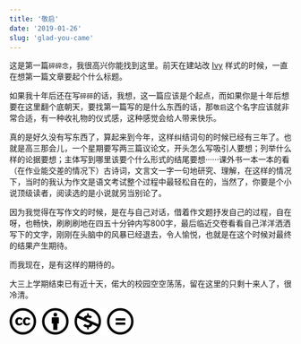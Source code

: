 ```yaml
---
title: '敬启'
date: '2019-01-26'
slug: 'glad-you-came'
---
```


这是第一篇`碎碎念`，我很高兴你能找到这里。前天在建站改 [Ivy](https://github.com/dmulholland/ivy) 样式的时候，一直在想第一篇文章要起个什么标题。 

如果我十年后还在写`碎碎`的话，我想，这一篇应该是个起点，而如果你是十年后想要在这里翻个底朝天，要找第一篇写的是什么东西的话，那`敬启`这个名字应该就非常合适，有一种收礼物的仪式感，这种感觉会给人带来快乐。  

真的是好久没有写东西了，算起来到今年，这样纠结词句的时候已经有三年了。也就是高三那会儿，一个星期要写两三篇议论文，开头怎么写吸引人要想；列举什么样的论据要想；主体写到哪里该要个什么形式的结尾要想······课外书一本一本的看（在作业能交差的情况下）古诗词，文言文一字一句地研究、理解，在这样的情况下，当时的我认为作文是语文考试整个过程中最轻松自在的，当然了，你要是个小说顶级读者，阅读选的是小说就另当别论了。

因为我觉得在写作文的时候，是在与自己对话，借着作文题抒发自己的过程，自在呀，也畅快，刷刷刷地在四五十分钟内写800字，最后临近交卷看看自己洋洋洒洒写下的文字，刚刚在头脑中的风暴已经退去，令人愉悦，也就是在这个时候对最终的结果产生期待。  

而我现在，是有这样的期待的。

大三上学期结束已有近十天，偌大的校园空空荡荡，留在这里的只剩十来人了，很冷清。


[![版权声明](/images/creativecommons-cc.svg)](https://creativecommons.org/licenses/by-nc-nd/4.0/)